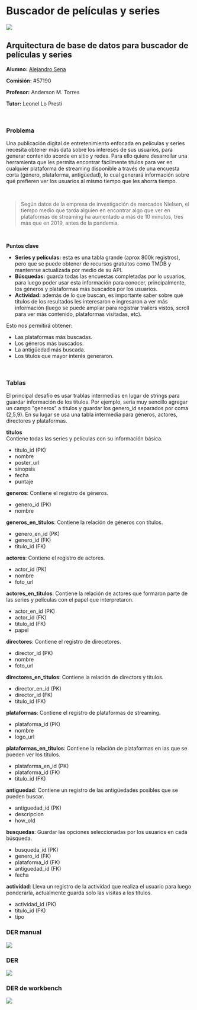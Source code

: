 # Buscador de películas y series
![](https://github.com/mexiar/buscador_peliculas/blob/main/movies.jpg)

## Arquitectura de base de datos para buscador de películas y series

**Alumno:** [Alejandro Sena](https://www.linkedin.com/in/asena/)

**Comisión:** #57190

**Profesor:** Anderson M. Torres

**Tutor:** Leonel Lo Presti

<br/>

### Problema

Una publicación digital de entretenimiento enfocada en películas y series necesita obtener más data sobre los intereses de sus usuarios, para generar contenido acorde en sitio y redes. Para ello quiere desarrollar una herramienta que les permita encontrar fácilmente títulos para ver en cualquier plataforma de streaming disponible a través de una encuesta corta (género, plataforma, antigüedad), lo cual generará información sobre qué prefieren ver los usuarios al mismo tiempo que les ahorra tiempo.

<br/>

> Según datos de la empresa de investigación de mercados Nielsen, el tiempo medio que tarda alguien en encontrar algo que ver en plataformas de streaming ha aumentado a más de 10 minutos, tres más que en 2019, antes de la pandemia.

<br/>

**Puntos clave**

- **Series y películas:** esta es una tabla grande (aprox 800k registros), pero que se puede obtener de recursos gratuitos como TMDB y mantenrse actualizada por medio de su API. 
- **Búsquedas:** guarda todas las encuestas completadas por lo usuarios, para luego poder usar esta información para conocer, principalmente, los géneros y plataformas más buscados por los usuarios.
- **Actividad:** además de lo que buscan, es importante saber sobre qué títulos de los resultados les interesaron e ingresaron a ver más información (luego se puede ampliar para registrar trailers vistos, scroll para ver más contenido, plataformas visitadas, etc).

Esto nos permitirá obtener:
- Las plataformas más buscadas.
- Los géneros más buscados.
- La antigüedad más buscada.
- Los títulos que mayor interés generaron.

<br/>

### Tablas
El principal desafío es usar trablas intermedias en lugar de strings para guardar información de los títulos. Por ejemplo, sería muy sencillo agregar un campo "generos" a titulos y guardar los genero_id separados por coma (2,5,9). En su lugar se usa una tabla intermedia para géneros, actores, directores y plataformas.

**titulos**<br/>
Contiene todas las series y películas con su información básica.
- titulo_id (PK)
- nombre
- poster_url
- sinopsis
- fecha
- puntaje

**generos**: Contiene el registro de géneros.
- genero_id (PK)
- nombre

**generos_en_titulos**: Contiene la relación de géneros con títulos.
- genero_en_id (PK)
- genero_id (FK)
- titulo_id (FK)

**actores**: Contiene el registro de actores.
- actor_id (PK)
- nombre
- foto_url

**actores_en_titulos**: Contiene la relación de actores que formaron parte de las series y películas con el papel que interpretaron.
- actor_en_id (PK)
- actor_id (FK)
- titulo_id (FK)
- papel

**directores**: Contiene el registro de direcetores.
- director_id (PK)
- nombre
- foto_url

**directores_en_titulos**: Contiene la relación de directors y títulos.
- director_en_id (PK)
- director_id (FK)
- titulo_id (FK)

**plataformas**: Contiene el registro de plataformas de streaming.
- plataforma_id (PK)
- nombre
- logo_url

**plataformas_en_titulos**: Contiene la relación de plataformas en las que se pueden ver los títulos.
- plataforma_en_id (PK)
- plataforma_id (FK)
- titulo_id (FK)

**antiguedad**: Contiene un registro de las antigüedades posibles que se pueden buscar.
- antiguedad_id (PK)
- descripcion
- how_old

**busquedas**: Guardar las opciones seleccionadas por los usuarios en cada búsqueda.
- busqueda_id (PK)
- genero_id (FK)
- plataforma_id (FK)
- antiguedad_id (FK)
- fecha

**actividad**: Lleva un registro de la actividad que realiza el usuario para luego ponderarla, actualmente guarda solo las visitas a los títulos.
- actividad_id (PK)
- titulo_id (FK)
- tipo

### DER manual
![](https://github.com/mexiar/buscador_peliculas/blob/main/DER_manual.jpg)

### DER
![](https://github.com/mexiar/buscador_peliculas/blob/main/DER_original.jpg)

### DER de workbench
![](https://github.com/mexiar/buscador_peliculas/blob/main/DER_workbench.png)
